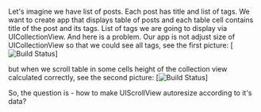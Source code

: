 Let's imagine we have list of posts. Each post has title and list of tags. We want to create app that displays table of posts and each table cell contains title of the post and its tags. List of tags we are going to display via UICollectionView. And here is a problem. Our app is not adjust size of UICollectionView so that we could see all tags, see the first picture:
[![Build Status](https://raw.github.com/avokin/PostViewer/master/PostViewer/JustAfterLoad.png)]

but when we scroll table in some cells height of the collection view calculated correctly, see the second picture:
[![Build Status](https://raw.github.com/avokin/PostViewer/master/PostViewer/AfterScrolling.png)]

So, the question is - how to make UIScrollView autoresize according to it's data?